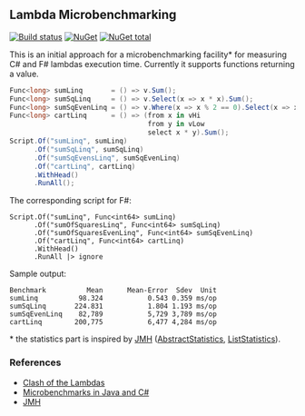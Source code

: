 ## Lambda Microbenchmarking
[![Build status](https://ci.appveyor.com/api/projects/status/kk8gk4cw9lre9fp7/branch/master?svg=true)](https://ci.appveyor.com/project/biboudis/lambdamicrobenchmarking/branch/master)
[![NuGet](https://img.shields.io/nuget/v/lambdamicrobenchmarking.svg?style=flat)](https://www.nuget.org/packages/LambdaMicrobenchmarking/)
[![NuGet total](https://img.shields.io/nuget/dt/LambdaMicrobenchmarking.svg?style=flat)](https://www.nuget.org/packages/LambdaMicrobenchmarking/)

This is an initial approach for a microbenchmarking facility* for measuring C# and F# lambdas execution time.
Currently it supports functions returning a value.

```C#
Func<long> sumLinq       = () => v.Sum();
Func<long> sumSqLinq     = () => v.Select(x => x * x).Sum();
Func<long> sumSqEvenLinq = () => v.Where(x => x % 2 == 0).Select(x => x * x).Sum();
Func<long> cartLinq      = () => (from x in vHi
                                  from y in vLow
                                  select x * y).Sum();
Script.Of("sumLinq", sumLinq)
      .Of("sumSqLinq", sumSqLinq)
      .Of("sumSqEvensLinq", sumSqEvenLinq)
      .Of("cartLinq", cartLinq)
      .WithHead()
      .RunAll();
```
The corresponding script for F#:
```F#
Script.Of("sumLinq", Func<int64> sumLinq)
      .Of("sumOfSquaresLinq", Func<int64> sumSqLinq)
      .Of("sumOfSquaresEvenLinq", Func<int64> sumSqEvenLinq)
      .Of("cartLinq", Func<int64> cartLinq)
      .WithHead()
      .RunAll |> ignore
```
Sample output:
```
Benchmark          Mean      Mean-Error  Sdev  Unit
sumLinq          98.324           0.543 0.359 ms/op
sumSqLinq       224.831           1.804 1.193 ms/op
sumSqEvenLinq    82,789           5,729 3,789 ms/op
cartLinq        200,775           6,477 4,284 ms/op
```

\* the statistics part is inspired by [JMH](http://openjdk.java.net/projects/code-tools/jmh/) ([AbstractStatistics](http://hg.openjdk.java.net/code-tools/jmh/file/75f8b23444f6/jmh-core/src/main/java/org/openjdk/jmh/util/internal/AbstractStatistics.java), [ListStatistics](http://hg.openjdk.java.net/code-tools/jmh/file/75f8b23444f6/jmh-core/src/main/java/org/openjdk/jmh/util/internal/ListStatistics.java)).
 
### References
* [Clash of the Lambdas](http://biboudis.github.io/clashofthelambdas/)
* [Microbenchmarks in Java and C#](http://www.itu.dk/people/sestoft/papers/benchmarking.pdf)
* [JMH](http://openjdk.java.net/projects/code-tools/jmh/)
